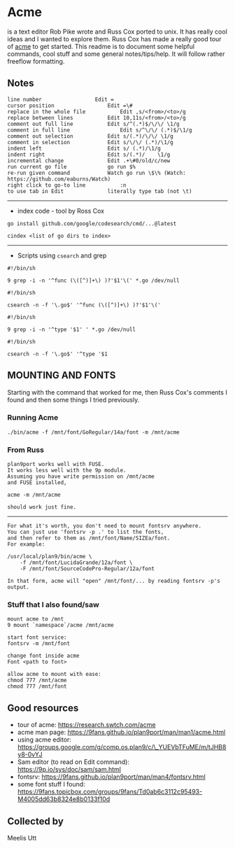 Acme
====

is a text editor Rob Pike wrote and Russ Cox ported to unix. It has
really cool ideas and I wanted to explore them. Russ Cox has made a
really good tour of [acme](https://research.swtch.com/acme) to get
started. This readme is to document some helpful commands, cool stuff
and some general notes/tips/help. It will follow rather freeflow
formatting.

Notes
-----

    line number                 Edit = 
    cursor position                 Edit =\# 
    replace in the whole file           Edit ,s/<from>/<to>/g 
    replace between lines           Edit 10,11s/<from>/<to>/g 
    comment out full line           Edit s/^(.*)$/\/\/ \1/g 
    comment in full line                Edit s/^\/\/ (.*)$/\1/g 
    comment out selection           Edit s/(.*)/\/\/ \1/g 
    comment in selection            Edit s/\/\/ (.*)/\1/g 
    indent left                     Edit s/ (.*)/\1/g 
    indent right                    Edit s/(.*)/    \1/g 
    incremental change              Edit .+\#0/old/c/new 
    run current go file             go run $% 
    re-run given command            Watch go run \$\% (Watch: https://github.com/eaburns/Watch) 
    right click to go-to line           :n 
    to use tab in Edit              literally type tab (not \t)

------------------------------------------------------------------------

-   index code - tool by Ross Cox

``` {.sh}
go install github.com/google/codesearch/cmd/...@latest
```

``` {.sh}
cindex <list of go dirs to index>
```

------------------------------------------------------------------------

-   Scripts using `csearch` and grep

``` {.sh}
#!/bin/sh

9 grep -i -n '^func (\([^)]+\) )?'$1'\(' *.go /dev/null
```

``` {.sh}
#!/bin/sh

csearch -n -f '\.go$' '^func (\([^)]+\) )?'$1'\('
```

``` {.sh}
#!/bin/sh

9 grep -i -n '^type '$1' ' *.go /dev/null
```

``` {.sh}
#!/bin/sh

csearch -n -f '\.go$' '^type '$1
```

MOUNTING AND FONTS
------------------

Starting with the command that worked for me, then Russ Cox's comments I
found and then some things I tried previously.

### Running Acme

``` {.sh}
./bin/acme -f /mnt/font/GoRegular/14a/font -m /mnt/acme
```

### From Russ

    plan9port works well with FUSE.
    It works less well with the 9p module.
    Assuming you have write permission on /mnt/acme
    and FUSE installed,

    acme -m /mnt/acme

    should work just fine.

------------------------------------------------------------------------

    For what it's worth, you don't need to mount fontsrv anywhere.
    You can just use 'fontsrv -p .' to list the fonts,
    and then refer to them as /mnt/font/Name/SIZEa/font.
    For example:

    /usr/local/plan9/bin/acme \
        -f /mnt/font/LucidaGrande/12a/font \
        -F /mnt/font/SourceCodePro-Regular/12a/font

    In that form, acme will "open" /mnt/font/... by reading fontsrv -p's output.

### Stuff that I also found/saw

    mount acme to /mnt
    9 mount `namespace`/acme /mnt/acme

    start font service:
    fontsrv -m /mnt/font

    change font inside acme
    Font <path to font>

    allow acme to mount with ease:
    chmod 777 /mnt/acme
    chmod 777 /mnt/font

Good resources
--------------

-   tour of acme: https://research.swtch.com/acme
-   acme man page: https://9fans.github.io/plan9port/man/man1/acme.html
-   using acme editor:
    https://groups.google.com/g/comp.os.plan9/c/\_YUEVbTFuME/m/tJHB8y8-0vYJ
-   Sam editor (to read on Edit command):
    https://9p.io/sys/doc/sam/sam.html
-   fontsrv: https://9fans.github.io/plan9port/man/man4/fontsrv.html
-   some font stuff I found:
    https://9fans.topicbox.com/groups/9fans/Td0ab6c3112c95493-M4005dd63b8324e8b0133f10d

Collected by
------------

Meelis Utt
